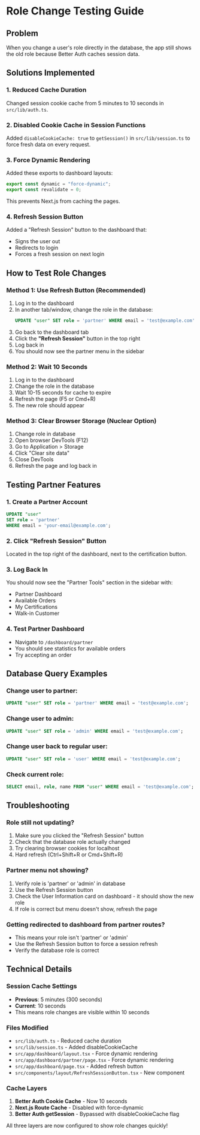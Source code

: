 # Role Change Testing Guide

## Problem
When you change a user's role directly in the database, the app still shows the old role because Better Auth caches session data.

## Solutions Implemented

### 1. Reduced Cache Duration
Changed session cookie cache from 5 minutes to 10 seconds in `src/lib/auth.ts`.

### 2. Disabled Cookie Cache in Session Functions
Added `disableCookieCache: true` to `getSession()` in `src/lib/session.ts` to force fresh data on every request.

### 3. Force Dynamic Rendering
Added these exports to dashboard layouts:
```typescript
export const dynamic = "force-dynamic";
export const revalidate = 0;
```

This prevents Next.js from caching the pages.

### 4. Refresh Session Button
Added a "Refresh Session" button to the dashboard that:
- Signs the user out
- Redirects to login
- Forces a fresh session on next login

## How to Test Role Changes

### Method 1: Use Refresh Button (Recommended)
1. Log in to the dashboard
2. In another tab/window, change the role in the database:
   ```sql
   UPDATE "user" SET role = 'partner' WHERE email = 'test@example.com';
   ```
3. Go back to the dashboard tab
4. Click the **"Refresh Session"** button in the top right
5. Log back in
6. You should now see the partner menu in the sidebar

### Method 2: Wait 10 Seconds
1. Log in to the dashboard
2. Change the role in the database
3. Wait 10-15 seconds for cache to expire
4. Refresh the page (F5 or Cmd+R)
5. The new role should appear

### Method 3: Clear Browser Storage (Nuclear Option)
1. Change role in database
2. Open browser DevTools (F12)
3. Go to Application > Storage
4. Click "Clear site data"
5. Close DevTools
6. Refresh the page and log back in

## Testing Partner Features

### 1. Create a Partner Account
```sql
UPDATE "user"
SET role = 'partner'
WHERE email = 'your-email@example.com';
```

### 2. Click "Refresh Session" Button
Located in the top right of the dashboard, next to the certification button.

### 3. Log Back In
You should now see the "Partner Tools" section in the sidebar with:
- Partner Dashboard
- Available Orders
- My Certifications
- Walk-in Customer

### 4. Test Partner Dashboard
- Navigate to `/dashboard/partner`
- You should see statistics for available orders
- Try accepting an order

## Database Query Examples

### Change user to partner:
```sql
UPDATE "user" SET role = 'partner' WHERE email = 'test@example.com';
```

### Change user to admin:
```sql
UPDATE "user" SET role = 'admin' WHERE email = 'test@example.com';
```

### Change user back to regular user:
```sql
UPDATE "user" SET role = 'user' WHERE email = 'test@example.com';
```

### Check current role:
```sql
SELECT email, role, name FROM "user" WHERE email = 'test@example.com';
```

## Troubleshooting

### Role still not updating?
1. Make sure you clicked the "Refresh Session" button
2. Check that the database role actually changed
3. Try clearing browser cookies for localhost
4. Hard refresh (Ctrl+Shift+R or Cmd+Shift+R)

### Partner menu not showing?
1. Verify role is 'partner' or 'admin' in database
2. Use the Refresh Session button
3. Check the User Information card on dashboard - it should show the new role
4. If role is correct but menu doesn't show, refresh the page

### Getting redirected to dashboard from partner routes?
- This means your role isn't 'partner' or 'admin'
- Use the Refresh Session button to force a session refresh
- Verify the database role is correct

## Technical Details

### Session Cache Settings
- **Previous**: 5 minutes (300 seconds)
- **Current**: 10 seconds
- This means role changes are visible within 10 seconds

### Files Modified
- `src/lib/auth.ts` - Reduced cache duration
- `src/lib/session.ts` - Added disableCookieCache
- `src/app/dashboard/layout.tsx` - Force dynamic rendering
- `src/app/dashboard/partner/page.tsx` - Force dynamic rendering
- `src/app/dashboard/page.tsx` - Added refresh button
- `src/components/layout/RefreshSessionButton.tsx` - New component

### Cache Layers
1. **Better Auth Cookie Cache** - Now 10 seconds
2. **Next.js Route Cache** - Disabled with force-dynamic
3. **Better Auth getSession** - Bypassed with disableCookieCache flag

All three layers are now configured to show role changes quickly!
